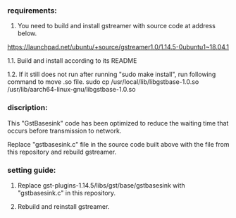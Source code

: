 ### requirements:

1. You need to build and install gstreamer with source code at address below.

https://launchpad.net/ubuntu/+source/gstreamer1.0/1.14.5-0ubuntu1~18.04.1

1.1. Build and install according to its README

1.2. If it still does not run after running "sudo make install", run following command to move .so file.
	sudo cp /usr/local/lib/libgstbase-1.0.so /usr/lib/aarch64-linux-gnu/libgstbase-1.0.so


### discription:

 This "GstBasesink" code has been optimized to reduce the waiting time that occurs before transmission to network.

 Replace "gstbasesink.c" file in the source code built above with the file from this repository and rebuild gstreamer.

### setting guide:

1. Replace gst-plugins-1.14.5/libs/gst/base/gstbasesink with "gstbasesink.c" in this repository.

2. Rebuild and reinstall gstreamer.

